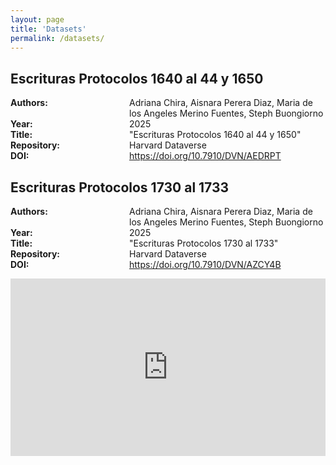 ```yaml
---
layout: page
title: 'Datasets'
permalink: /datasets/
---
```


## Escrituras Protocolos 1640 al 44 y 1650

<dl>
  <dt style="min-width: 180px; float: left; clear: left;"><strong>Authors:</strong></dt>
  <dd style="margin-left: 190px;">Adriana Chira, Aisnara Perera Diaz, Maria de los Angeles Merino Fuentes, Steph Buongiorno</dd>

  <dt style="min-width: 180px; float: left; clear: left;"><strong>Year:</strong></dt>
  <dd style="margin-left: 190px;">2025</dd>

  <dt style="min-width: 180px; float: left; clear: left;"><strong>Title:</strong></dt>
  <dd style="margin-left: 190px;">"Escrituras Protocolos 1640 al 44 y 1650"</dd>

  <dt style="min-width: 180px; float: left; clear: left;"><strong>Repository:</strong></dt>
  <dd style="margin-left: 190px;">Harvard Dataverse</dd>

  <dt style="min-width: 180px; float: left; clear: left;"><strong>DOI:</strong></dt>
  <dd style="margin-left: 190px;"><a href="https://doi.org/10.7910/DVN/AEDRPT">https://doi.org/10.7910/DVN/AEDRPT</a></dd>
</dl>

## Escrituras Protocolos 1730 al 1733

<dl>
  <dt style="min-width: 180px; float: left; clear: left;"><strong>Authors:</strong></dt>
  <dd style="margin-left: 190px;">Adriana Chira, Aisnara Perera Diaz, Maria de los Angeles Merino Fuentes, Steph Buongiorno</dd>

  <dt style="min-width: 180px; float: left; clear: left;"><strong>Year:</strong></dt>
  <dd style="margin-left: 190px;">2025</dd>

  <dt style="min-width: 180px; float: left; clear: left;"><strong>Title:</strong></dt>
  <dd style="margin-left: 190px;">"Escrituras Protocolos 1730 al 1733"</dd>

  <dt style="min-width: 180px; float: left; clear: left;"><strong>Repository:</strong></dt>
  <dd style="margin-left: 190px;">Harvard Dataverse</dd>

  <dt style="min-width: 180px; float: left; clear: left;"><strong>DOI:</strong></dt>
  <dd style="margin-left: 190px;"><a href="https://doi.org/10.7910/DVN/AZCY4B">https://doi.org/10.7910/DVN/AZCY4B</a></dd>
</dl>

<div style="position: relative; padding-bottom: 56.25%; height: 0; overflow: hidden;">
  <iframe src="https://democracyviewer.com/datasets/subsets/search/" 
          style="position: absolute; top: 0; left: 0; width: 100%; height: 100%;" 
          frameborder="0" 
          allowfullscreen 
          loading="lazy">
  </iframe>
</div>

